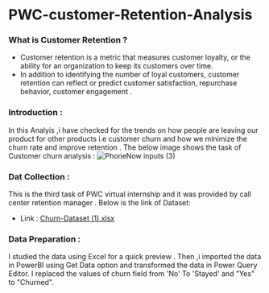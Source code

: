 # PWC-customer-Retention-Analysis
### What is Customer Retention ?
- Customer retention is a metric that measures customer loyalty, or the ability for an organization to keep its customers over time.
- In addition to identifying the number of loyal customers, customer retention can reflect or predict customer satisfaction, repurchase behavior, customer engagement .
### Introduction :
In this Analyis ,i have checked for the trends on how people are leaving our product for other products i.e customer churn  and how we minimize the churn rate and improve retention . The below image shows the task of Customer churn analysis :
![PhoneNow inputs (3)](https://user-images.githubusercontent.com/98810351/210162239-6b90eafa-a622-4b83-8410-285ff59cfc0c.jpg)
### Dat Collection :
This is the third task of PWC virtual internship  and it was provided by call center retention manager . Below is the link of Dataset:
- Link : [Churn-Dataset (1).xlsx](https://github.com/mausumi45/PWC-customer-churn-Analysis/files/10328362/Churn-Dataset.1.xlsx)
### Data Preparation :
I studied the data using Excel for a quick preview . Then ,i imported the data in PowerBI using Get Data option and transformed the data in Power Query Editor.
I replaced the values of churn field from 'No' To 'Stayed' and "Yes" to "Churned".
